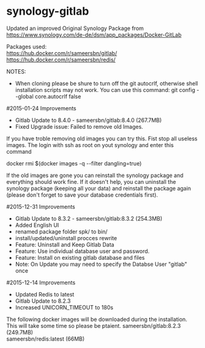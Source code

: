 # synology-gitlab
Updated an improved Original Synology Package from https://www.synology.com/de-de/dsm/app_packages/Docker-GitLab

Packages used:  
https://hub.docker.com/r/sameersbn/gitlab/  
https://hub.docker.com/r/sameersbn/redis/  

NOTES: 
- When cloning please be shure to turn off the git autocrlf, otherwise shell installation scripts may not work.
You can use this command: git config --global core.autocrlf false

#2015-01-24
Improvements
- Gitlab Update to 8.4.0 - sameersbn/gitlab:8.4.0 (267.7MB)  
- Fixed Upgrade issue: Failed to remove old Images.

If you have troble removing old images you can try this. Fist stop all useless images. The login with ssh as root 
on yout synology and enter this command

docker rmi $(docker images -q --filter dangling=true)

If the old images are gone you can reinstall the synology package and everything should work fine. If it doesn't
help, you can uninstall the synology package (keeping all your data) and reinstall the package again (please don't
forget to save your database credentials first). 

#2015-12-31
Improvements
- Gitlab Update to 8.3.2 - sameersbn/gitlab:8.3.2 (254.3MB)  
- Added English UI
- renamed package folder spk/ to bin/
- install/updated/uninstall procces rewrite
- Feature: Uninstall and Keep Gitlab Data
- Feature: Use individual database user and password. 
- Feature: Install on existing gitlab database and files
- Note: On Update you may need to specify the Databse User "gitlab" once



#2015-12-14
Improvements
- Updated Redis to latest
- Gitlab Update to 8.2.3
- Increased UNICORN_TIMEOUT to 180s

The following docker images will be downloaded during the installation. This will take some time so please be ptaient.
sameersbn/gitlab:8.2.3 (249.7MB)  
sameersbn/redis:latest (66MB)

